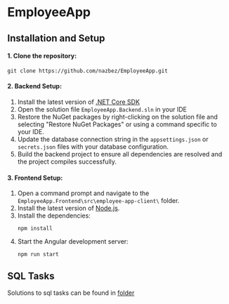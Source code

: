 # EmployeeApp
## Installation and Setup

#### 1. Clone the repository:
```
git clone https://github.com/nazbez/EmployeeApp.git
```

#### 2. Backend Setup:
1. Install the latest version of [.NET Core SDK](https://dotnet.microsoft.com/download)
2. Open the solution file `EmployeeApp.Backend.sln` in your IDE
3. Restore the NuGet packages by right-clicking on the solution file and selecting "Restore NuGet Packages" or using a command specific to your IDE.
4. Update the database connection string in the `appsettings.json` or `secrets.json` files with your database configuration.
5. Build the backend project to ensure all dependencies are resolved and the project compiles successfully.

#### 3. Frontend Setup:
1. Open a command prompt and navigate to the `EmployeeApp.Frontend\src\employee-app-client\` folder.
2. Install the latest version of [Node.js](https://nodejs.org/uk).
3. Install the dependencies:
   ```
   npm install
   ```
4. Start the Angular development server:
   ```
   npm run start
   ```

## SQL Tasks

Solutions to sql tasks can be found in [folder](https://github.com/nazbez/EmployeeApp/tree/main/EmployeeApp.Backend/src/EmployeeApp.Backend.Infrastructure/Persistence/SqlQueries)
